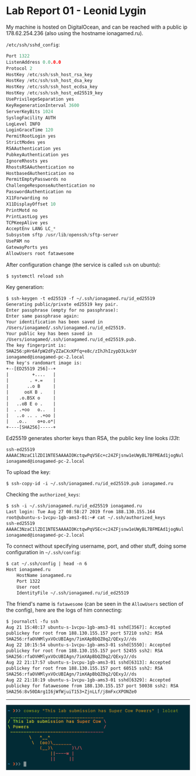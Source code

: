 # Lab Report 01 - Leonid Lygin

My machine is hosted on DigitalOcean, and can be reached with a public ip 178.62.254.236 (also using the hostname ionagamed.ru).

`/etc/ssh/sshd_config`:
```c {.line-numbers}
Port 1322
ListenAddress 0.0.0.0
Protocol 2
HostKey /etc/ssh/ssh_host_rsa_key
HostKey /etc/ssh/ssh_host_dsa_key
HostKey /etc/ssh/ssh_host_ecdsa_key
HostKey /etc/ssh/ssh_host_ed25519_key
UsePrivilegeSeparation yes
KeyRegenerationInterval 3600
ServerKeyBits 1024
SyslogFacility AUTH
LogLevel INFO
LoginGraceTime 120
PermitRootLogin yes
StrictModes yes
RSAAuthentication yes
PubkeyAuthentication yes
IgnoreRhosts yes
RhostsRSAAuthentication no
HostbasedAuthentication no
PermitEmptyPasswords no
ChallengeResponseAuthentication no
PasswordAuthentication no
X11Forwarding no
X11DisplayOffset 10
PrintMotd no
PrintLastLog yes
TCPKeepAlive yes
AcceptEnv LANG LC_*
Subsystem sftp /usr/lib/openssh/sftp-server
UsePAM no
GatewayPorts yes
AllowUsers root fatawesome
```

After configuration change (the service is called `ssh` on ubuntu):
```
$ systemctl reload ssh
```

Key generation:
```
$ ssh-keygen -t ed25519 -f ~/.ssh/ionagamed.ru/id_ed25519
Generating public/private ed25519 key pair.
Enter passphrase (empty for no passphrase):
Enter same passphrase again:
Your identification has been saved in /Users/ionagamed/.ssh/ionagamed.ru/id_ed25519.
Your public key has been saved in /Users/ionagamed/.ssh/ionagamed.ru/id_ed25519.pub.
The key fingerprint is:
SHA256:pHr6AfpW2dFyZZaCXcKPfq+e8c/zIhJhIzypD3LkcbY ionagamed@ionagamed-pc-2.local
The key's randomart image is:
+--[ED25519 256]--+
|         +....   |
|        . +.=    |
|       ..o B     |
|      ooX B .    |
|    .o.BSX o     |
|   ..oB E o .    |
|  . .+oo   o..   |
|   ..o .. . .+oo |
|   .o..    o+o.o*|
+----[SHA256]-----+
```

Ed25519 generates shorter keys than RSA, the public key line looks *l33t*:
```
ssh-ed25519 AAAAC3NzaC1lZDI1NTE5AAAAIOKctqwPqV5Ec+c24ZFjsnw1eUWyBL7BFMEAd1jogNul ionagamed@ionagamed-pc-2.local
```

To upload the key:
```
$ ssh-copy-id -i ~/.ssh/ionagamed.ru/id_ed25519.pub ionagamed.ru
```

Checking the `authorized_keys`:
```
$ ssh -i ~/.ssh/ionagamed.ru/id_ed25519 ionagamed.ru
Last login: Tue Aug 27 08:58:27 2019 from 188.130.155.164
root@ubuntu-s-1vcpu-1gb-ams3-01:~# cat ~/.ssh/authorized_keys
ssh-ed25519 AAAAC3NzaC1lZDI1NTE5AAAAIOKctqwPqV5Ec+c24ZFjsnw1eUWyBL7BFMEAd1jogNul ionagamed@ionagamed-pc-2.local
```

To connect without specifying username, port, and other stuff, doing some configuration in `~/.ssh/config`:
```
$ cat ~/.ssh/config | head -n 6
Host ionagamed.ru
    HostName ionagamed.ru
    Port 1322
    User root
    IdentityFile ~/.ssh/ionagamed.ru/id_ed25519

```

The friend's name is `fatawesome` (can be seen in the `AllowUsers` section of the config),
here are the logs of him connecting:
```
$ journalctl -fu ssh
Aug 21 15:40:17 ubuntu-s-1vcpu-1gb-ams3-01 sshd[3567]: Accepted publickey for root from 188.130.155.157 port 57210 ssh2: RSA SHA256:rfaOVHMlyxVOcUBIAgn/7imXApBbQZ0q2/QExyJ//ds
Aug 22 10:15:54 ubuntu-s-1vcpu-1gb-ams3-01 sshd[5550]: Accepted publickey for root from 188.130.155.157 port 52455 ssh2: RSA SHA256:rfaOVHMlyxVOcUBIAgn/7imXApBbQZ0q2/QExyJ//ds
Aug 22 21:17:57 ubuntu-s-1vcpu-1gb-ams3-01 sshd[6313]: Accepted publickey for root from 188.130.155.157 port 60515 ssh2: RSA SHA256:rfaOVHMlyxVOcUBIAgn/7imXApBbQZ0q2/QExyJ//ds
Aug 22 21:18:19 ubuntu-s-1vcpu-1gb-ams3-01 sshd[6329]: Accepted publickey for fatawesome from 188.130.155.157 port 50038 ssh2: RSA SHA256:8v50DArg1I6jWfWjuiT153+ZjnLLf/j8mFxcXPONZe0
```

---

![asdf](../cow.png)
